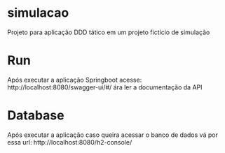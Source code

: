 # simulacao
Projeto para aplicação DDD tático em um projeto fictício de simulação


# Run
Após executar a aplicação Springboot acesse: http://localhost:8080/swagger-ui/#/ ára ler a documentação da API


# Database
Após executar a aplicação caso queira acessar o banco de dados vá por essa url: http://localhost:8080/h2-console/